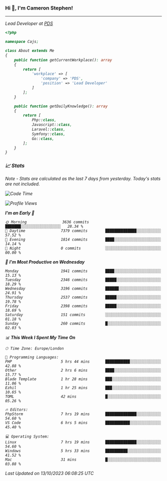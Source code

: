 ### Hi 👋, I'm Cameron Stephen!
<hr>
<p><em>Lead Developer at <a href="https://prindatasolutions.co.uk">PDS</a></p>


```php
<?php

namespace Cajs;

class About extends Me
{
    public function getCurrentWorkplace(): array
    {
        return [
            'workplace' => [
                'company' => 'PDS',
                'position' => 'Lead Developer'
            ]
        ];
    }

    public function getDailyKnowledge(): array
    {
        return [
            Php::class,
            Javascript::class,
            Laravel::class,
            Symfony::class,
            Go::class,
        ];
    }
}
```

### 📈 Stats
<p><em>Note - Stats are calculated as the last 7 days from yesterday. Today's stats are not included.</em></p>


<!--START_SECTION:waka-->
![Code Time](http://img.shields.io/badge/Code%20Time-3%2C587%20hrs%205%20mins-blue)

![Profile Views](http://img.shields.io/badge/Profile%20Views-0-blue)

**I'm an Early 🐤** 

```text
🌞 Morning                3636 commits        ███████░░░░░░░░░░░░░░░░░░   28.34 % 
🌆 Daytime                7379 commits        ██████████████░░░░░░░░░░░   57.52 % 
🌃 Evening                1814 commits        ████░░░░░░░░░░░░░░░░░░░░░   14.14 % 
🌙 Night                  0 commits           ░░░░░░░░░░░░░░░░░░░░░░░░░   00.00 % 
```
📅 **I'm Most Productive on Wednesday** 

```text
Monday                   1941 commits        ████░░░░░░░░░░░░░░░░░░░░░   15.13 % 
Tuesday                  2346 commits        █████░░░░░░░░░░░░░░░░░░░░   18.29 % 
Wednesday                3196 commits        ██████░░░░░░░░░░░░░░░░░░░   24.91 % 
Thursday                 2537 commits        █████░░░░░░░░░░░░░░░░░░░░   19.78 % 
Friday                   2398 commits        █████░░░░░░░░░░░░░░░░░░░░   18.69 % 
Saturday                 151 commits         ░░░░░░░░░░░░░░░░░░░░░░░░░   01.18 % 
Sunday                   260 commits         █░░░░░░░░░░░░░░░░░░░░░░░░   02.03 % 
```


📊 **This Week I Spent My Time On** 

```text
🕑︎ Time Zone: Europe/London

💬 Programming Languages: 
PHP                      5 hrs 44 mins       ███████████░░░░░░░░░░░░░░   42.88 % 
Other                    2 hrs 6 mins        ████░░░░░░░░░░░░░░░░░░░░░   15.77 % 
Blade Template           1 hr 28 mins        ███░░░░░░░░░░░░░░░░░░░░░░   11.06 % 
Ezhil                    1 hr 25 mins        ███░░░░░░░░░░░░░░░░░░░░░░   10.65 % 
TOML                     42 mins             █░░░░░░░░░░░░░░░░░░░░░░░░   05.26 % 

🔥 Editors: 
PhpStorm                 7 hrs 19 mins       ██████████████░░░░░░░░░░░   54.60 % 
VS Code                  6 hrs 5 mins        ███████████░░░░░░░░░░░░░░   45.40 % 

💻 Operating System: 
Linux                    7 hrs 19 mins       ██████████████░░░░░░░░░░░   54.60 % 
Windows                  5 hrs 33 mins       ██████████░░░░░░░░░░░░░░░   41.52 % 
Mac                      31 mins             █░░░░░░░░░░░░░░░░░░░░░░░░   03.88 % 
```


 Last Updated on 13/10/2023 06:08:25 UTC
<!--END_SECTION:waka-->
